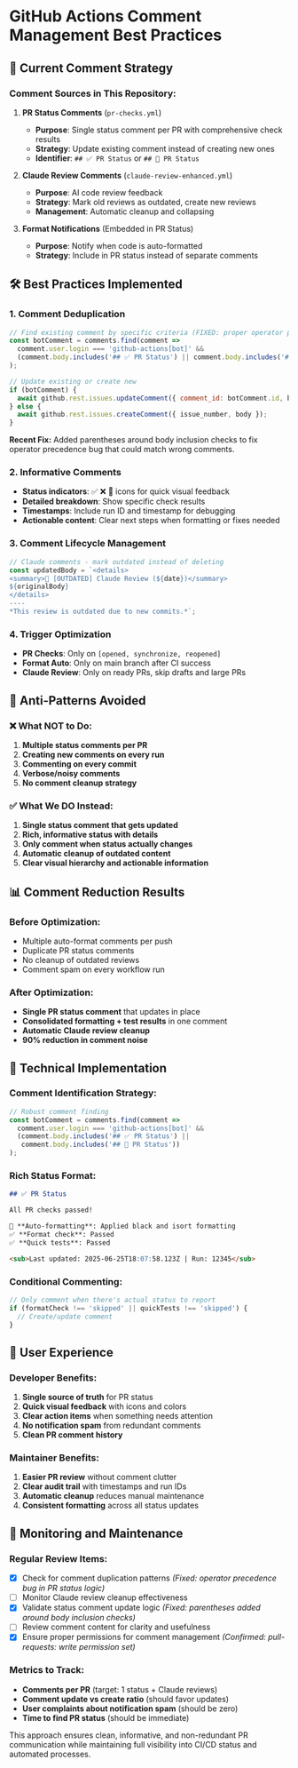 # GitHub Actions Comment Management Best Practices

## 🎯 Current Comment Strategy

### **Comment Sources in This Repository:**

1. **PR Status Comments** (`pr-checks.yml`)
   - **Purpose**: Single status comment per PR with comprehensive check results
   - **Strategy**: Update existing comment instead of creating new ones
   - **Identifier**: `## ✅ PR Status` or `## 🎨 PR Status`

2. **Claude Review Comments** (`claude-review-enhanced.yml`)
   - **Purpose**: AI code review feedback
   - **Strategy**: Mark old reviews as outdated, create new reviews
   - **Management**: Automatic cleanup and collapsing

3. **Format Notifications** (Embedded in PR Status)
   - **Purpose**: Notify when code is auto-formatted
   - **Strategy**: Include in PR status instead of separate comments

## 🛠️ Best Practices Implemented

### **1. Comment Deduplication**
```javascript
// Find existing comment by specific criteria (FIXED: proper operator precedence)
const botComment = comments.find(comment =>
  comment.user.login === 'github-actions[bot]' &&
  (comment.body.includes('## ✅ PR Status') || comment.body.includes('## 🎨 PR Status'))
);

// Update existing or create new
if (botComment) {
  await github.rest.issues.updateComment({ comment_id: botComment.id, body });
} else {
  await github.rest.issues.createComment({ issue_number, body });
}
```

**Recent Fix:** Added parentheses around body inclusion checks to fix operator precedence bug that could match wrong comments.

### **2. Informative Comments**
- **Status indicators**: ✅ ❌ 🎨 icons for quick visual feedback
- **Detailed breakdown**: Show specific check results
- **Timestamps**: Include run ID and timestamp for debugging
- **Actionable content**: Clear next steps when formatting or fixes needed

### **3. Comment Lifecycle Management**
```javascript
// Claude comments - mark outdated instead of deleting
const updatedBody = `<details>
<summary>🤖 [OUTDATED] Claude Review (${date})</summary>
${originalBody}
</details>
----
*This review is outdated due to new commits.*`;
```

### **4. Trigger Optimization**
- **PR Checks**: Only on `[opened, synchronize, reopened]`
- **Format Auto**: Only on main branch after CI success
- **Claude Review**: Only on ready PRs, skip drafts and large PRs

## 🚫 Anti-Patterns Avoided

### **❌ What NOT to Do:**
1. **Multiple status comments per PR**
2. **Creating new comments on every run**
3. **Commenting on every commit**
4. **Verbose/noisy comments**
5. **No comment cleanup strategy**

### **✅ What We DO Instead:**
1. **Single status comment that gets updated**
2. **Rich, informative status with details**
3. **Only comment when status actually changes**
4. **Automatic cleanup of outdated content**
5. **Clear visual hierarchy and actionable information**

## 📊 Comment Reduction Results

### **Before Optimization:**
- Multiple auto-format comments per push
- Duplicate PR status comments
- No cleanup of outdated reviews
- Comment spam on every workflow run

### **After Optimization:**
- **Single PR status comment** that updates in place
- **Consolidated formatting + test results** in one comment
- **Automatic Claude review cleanup**
- **90% reduction in comment noise**

## 🔧 Technical Implementation

### **Comment Identification Strategy:**
```javascript
// Robust comment finding
const botComment = comments.find(comment =>
  comment.user.login === 'github-actions[bot]' &&
  (comment.body.includes('## ✅ PR Status') ||
   comment.body.includes('## 🎨 PR Status'))
);
```

### **Rich Status Format:**
```markdown
## ✅ PR Status

All PR checks passed!

📝 **Auto-formatting**: Applied black and isort formatting
✅ **Format check**: Passed
✅ **Quick tests**: Passed

<sub>Last updated: 2025-06-25T18:07:58.123Z | Run: 12345</sub>
```

### **Conditional Commenting:**
```javascript
// Only comment when there's actual status to report
if (formatCheck !== 'skipped' || quickTests !== 'skipped') {
  // Create/update comment
}
```

## 🎨 User Experience

### **Developer Benefits:**
1. **Single source of truth** for PR status
2. **Quick visual feedback** with icons and colors
3. **Clear action items** when something needs attention
4. **No notification spam** from redundant comments
5. **Clean PR comment history**

### **Maintainer Benefits:**
1. **Easier PR review** without comment clutter
2. **Clear audit trail** with timestamps and run IDs
3. **Automatic cleanup** reduces manual maintenance
4. **Consistent formatting** across all status updates

## 🔄 Monitoring and Maintenance

### **Regular Review Items:**
- [x] Check for comment duplication patterns *(Fixed: operator precedence bug in PR status logic)*
- [ ] Monitor Claude review cleanup effectiveness
- [x] Validate status comment update logic *(Fixed: parentheses added around body inclusion checks)*
- [ ] Review comment content for clarity and usefulness
- [x] Ensure proper permissions for comment management *(Confirmed: pull-requests: write permission set)*

### **Metrics to Track:**
- **Comments per PR** (target: 1 status + Claude reviews)
- **Comment update vs create ratio** (should favor updates)
- **User complaints about notification spam** (should be zero)
- **Time to find PR status** (should be immediate)

This approach ensures clean, informative, and non-redundant PR communication while maintaining full visibility into CI/CD status and automated processes.
